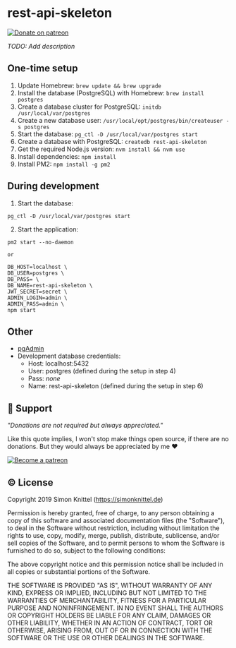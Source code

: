 # rest-api-skeleton

[![Donate on patreon](https://badgen.net/badge/donate%20on/patreon/orange)](https://patreon.com/simonknittel)

_TODO: Add description_

## One-time setup

1. Update Homebrew: `brew update && brew upgrade`
2. Install the database (PostgreSQL) with Homebrew: `brew install postgres`
3. Create a database cluster for PostgreSQL: `initdb /usr/local/var/postgres`
4. Create a new database user: `/usr/local/opt/postgres/bin/createuser -s postgres`
5. Start the database: `pg_ctl -D /usr/local/var/postgres start`
6. Create a database with PostgreSQL: `createdb rest-api-skeleton`
7. Get the required Node.js version: `nvm install && nvm use`
8. Install dependencies: `npm install`
9. Install PM2: `npm install -g pm2`


## During development

1. Start the database:
```
pg_ctl -D /usr/local/var/postgres start
```
2. Start the application:
```
pm2 start --no-daemon

or

DB_HOST=localhost \
DB_USER=postgres \
DB_PASS= \
DB_NAME=rest-api-skeleton \
JWT_SECRET=secret \
ADMIN_LOGIN=admin \
ADMIN_PASS=admin \
npm start
```


## Other

* [pgAdmin](https://www.pgadmin.org/)
* Development database credentials:
  * Host: localhost:5432
  * User: postgres (defined during the setup in step 4)
  * Pass: _none_
  * Name: rest-api-skeleton (defined during the setup in step 6)

## 🎁 Support

_"Donations are not required but always appreciated."_

Like this quote implies, I won't stop make things open source, if there are no donations. But they would always be appreciated by me ❤

[![Become a patreon](https://c5.patreon.com/external/logo/become_a_patron_button.png)](https://patreon.com/simonknittel)


## ©️ License
Copyright 2019 Simon Knittel (<https://simonknittel.de>)

Permission is hereby granted, free of charge, to any person obtaining a copy of this software and associated documentation files (the "Software"), to deal in the Software without restriction, including without limitation the rights to use, copy, modify, merge, publish, distribute, sublicense, and/or sell copies of the Software, and to permit persons to whom the Software is furnished to do so, subject to the following conditions:

The above copyright notice and this permission notice shall be included in all copies or substantial portions of the Software.

THE SOFTWARE IS PROVIDED "AS IS", WITHOUT WARRANTY OF ANY KIND, EXPRESS OR IMPLIED, INCLUDING BUT NOT LIMITED TO THE WARRANTIES OF MERCHANTABILITY, FITNESS FOR A PARTICULAR PURPOSE AND NONINFRINGEMENT. IN NO EVENT SHALL THE AUTHORS OR COPYRIGHT HOLDERS BE LIABLE FOR ANY CLAIM, DAMAGES OR OTHER LIABILITY, WHETHER IN AN ACTION OF CONTRACT, TORT OR OTHERWISE, ARISING FROM, OUT OF OR IN CONNECTION WITH THE SOFTWARE OR THE USE OR OTHER DEALINGS IN THE SOFTWARE.
